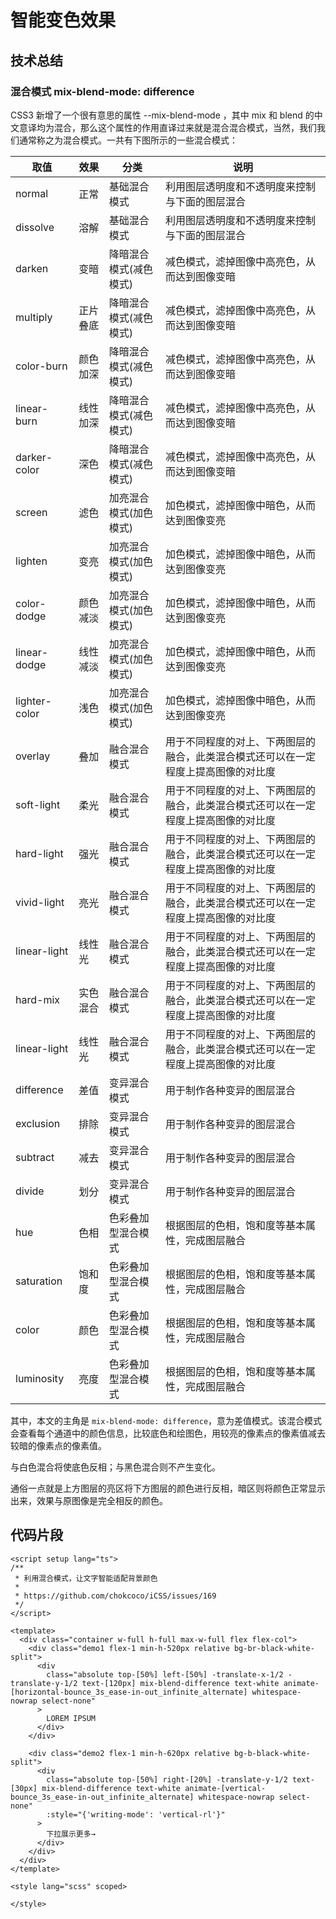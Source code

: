 # 智能变色效果

## 技术总结

### 混合模式 mix-blend-mode: difference

CSS3 新增了一个很有意思的属性 --mix-blend-mode ，其中 mix 和 blend 的中文意译均为混合，那么这个属性的作用直译过来就是混合混合模式，当然，我们我们通常称之为混合模式。一共有下图所示的一些混合模式：

| 取值 | 效果 | 分类 | 说明 |
| ------ | ------ | ------ | ------ |
| normal | 正常 | 基础混合模式 | 利用图层透明度和不透明度来控制与下面的图层混合 |
| dissolve | 溶解 | 基础混合模式 | 利用图层透明度和不透明度来控制与下面的图层混合 |
| darken | 变暗 | 降暗混合模式(减色模式) | 减色模式，滤掉图像中高亮色，从而达到图像变暗 |
| multiply | 正片叠底 | 降暗混合模式(减色模式) | 减色模式，滤掉图像中高亮色，从而达到图像变暗 |
| color-burn | 颜色加深 | 降暗混合模式(减色模式) | 减色模式，滤掉图像中高亮色，从而达到图像变暗 |
| linear-burn | 线性加深 | 降暗混合模式(减色模式) | 减色模式，滤掉图像中高亮色，从而达到图像变暗 |
| darker-color | 深色 | 降暗混合模式(减色模式) | 减色模式，滤掉图像中高亮色，从而达到图像变暗 |
| screen | 滤色 | 加亮混合模式(加色模式) | 加色模式，滤掉图像中暗色，从而达到图像变亮 |
| lighten | 变亮 | 加亮混合模式(加色模式) | 加色模式，滤掉图像中暗色，从而达到图像变亮 |
| color-dodge | 颜色减淡 | 加亮混合模式(加色模式) | 加色模式，滤掉图像中暗色，从而达到图像变亮 |
| linear-dodge | 线性减淡 | 加亮混合模式(加色模式) | 加色模式，滤掉图像中暗色，从而达到图像变亮 |
| lighter-color | 浅色 | 加亮混合模式(加色模式) | 加色模式，滤掉图像中暗色，从而达到图像变亮 |
| overlay | 叠加 | 融合混合模式 | 用于不同程度的对上、下两图层的融合，此类混合模式还可以在一定程度上提高图像的对比度 |
| soft-light | 柔光 | 融合混合模式 | 用于不同程度的对上、下两图层的融合，此类混合模式还可以在一定程度上提高图像的对比度 |
| hard-light | 强光 | 融合混合模式 | 用于不同程度的对上、下两图层的融合，此类混合模式还可以在一定程度上提高图像的对比度 |
| vivid-light | 亮光 | 融合混合模式 | 用于不同程度的对上、下两图层的融合，此类混合模式还可以在一定程度上提高图像的对比度 |
| linear-light | 线性光 | 融合混合模式 | 用于不同程度的对上、下两图层的融合，此类混合模式还可以在一定程度上提高图像的对比度 |
| hard-mix | 实色混合 | 融合混合模式 | 用于不同程度的对上、下两图层的融合，此类混合模式还可以在一定程度上提高图像的对比度 |
| linear-light | 线性光 | 融合混合模式 | 用于不同程度的对上、下两图层的融合，此类混合模式还可以在一定程度上提高图像的对比度 |
| difference | 差值 | 变异混合模式 | 用于制作各种变异的图层混合 |
| exclusion | 排除 | 变异混合模式 | 用于制作各种变异的图层混合 |
| subtract | 减去 | 变异混合模式 | 用于制作各种变异的图层混合 |
| divide | 划分 | 变异混合模式 | 用于制作各种变异的图层混合 |
| hue | 色相 | 色彩叠加型混合模式 | 根据图层的色相，饱和度等基本属性，完成图层融合 |
| saturation | 饱和度 | 色彩叠加型混合模式 | 根据图层的色相，饱和度等基本属性，完成图层融合 |
| color | 颜色 | 色彩叠加型混合模式 | 根据图层的色相，饱和度等基本属性，完成图层融合 |
| luminosity | 亮度 | 色彩叠加型混合模式 | 根据图层的色相，饱和度等基本属性，完成图层融合 |

其中，本文的主角是 `mix-blend-mode: difference`，意为差值模式。该混合模式会查看每个通道中的颜色信息，比较底色和绘图色，用较亮的像素点的像素值减去较暗的像素点的像素值。

与白色混合将使底色反相；与黑色混合则不产生变化。

通俗一点就是上方图层的亮区将下方图层的颜色进行反相，暗区则将颜色正常显示出来，效果与原图像是完全相反的颜色。

## 代码片段
``` vue
<script setup lang="ts">
/**
 * 利用混合模式，让文字智能适配背景颜色
 *
 * https://github.com/chokcoco/iCSS/issues/169
 */
</script>

<template>
  <div class="container w-full h-full max-w-full flex flex-col">
    <div class="demo1 flex-1 min-h-520px relative bg-br-black-white-split">
      <div
        class="absolute top-[50%] left-[50%] -translate-x-1/2 -translate-y-1/2 text-[120px] mix-blend-difference text-white animate-[horizontal-bounce_3s_ease-in-out_infinite_alternate] whitespace-nowrap select-none"
      >
        LOREM IPSUM
      </div>
    </div>

    <div class="demo2 flex-1 min-h-620px relative bg-b-black-white-split">
      <div
        class="absolute top-[50%] right-[20%] -translate-y-1/2 text-[30px] mix-blend-difference text-white animate-[vertical-bounce_3s_ease-in-out_infinite_alternate] whitespace-nowrap select-none"
        :style="{'writing-mode': 'vertical-rl'}"
      >
        下拉展示更多→
      </div>
    </div>
  </div>
</template>

<style lang="scss" scoped>

</style>
```